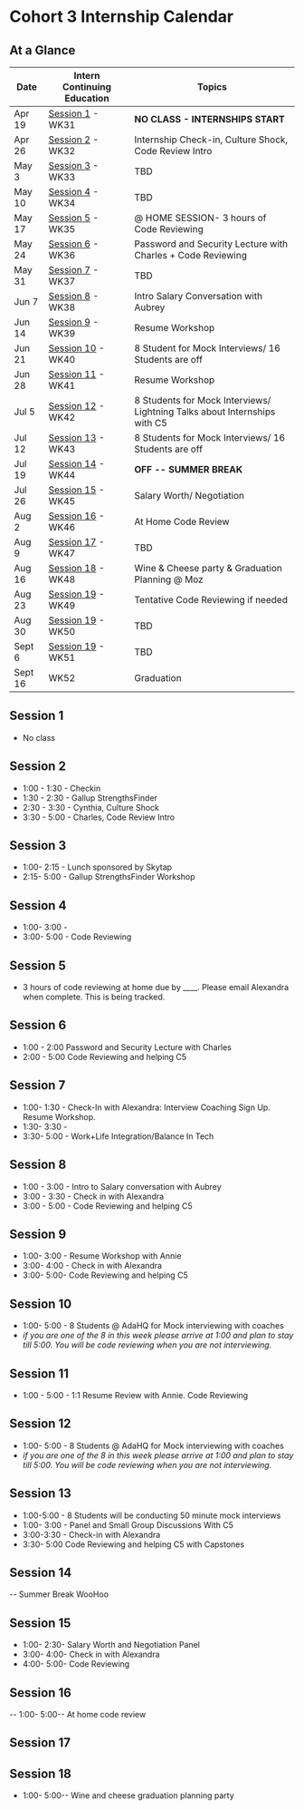 # Cohort 3 Internship Calendar

## At a Glance

Date    | Intern Continuing Education         | Topics
--------|-------------------------------------|-----------------------------
Apr 19  | [Session 1](#session-1) - WK31 | **NO CLASS - INTERNSHIPS START**
Apr 26  | [Session 2](#session-2) - WK32 | Internship Check-in, Culture Shock, Code Review Intro
May 3   | [Session 3](#session-3) - WK33 | TBD
May 10  | [Session 4](#session-4) - WK34 | TBD
May 17  | [Session 5](#session-5) - WK35 | @ HOME SESSION- 3 hours of Code Reviewing
May 24  | [Session 6](#session-6) - WK36 | Password and Security Lecture with Charles + Code Reviewing
May 31  | [Session 7](#session-7) - WK37 | TBD
Jun 7   | [Session 8](#session-8) - WK38 | Intro Salary Conversation with Aubrey
Jun 14  | [Session 9](#session-9) - WK39 | Resume Workshop
Jun 21  | [Session 10](#session-10) - WK40 | 8 Student for Mock Interviews/ 16 Students are off
Jun 28  | [Session 11](#session-11) - WK41 | Resume Workshop
Jul 5   | [Session 12](#session-12) - WK42 | 8 Students for Mock Interviews/ Lightning Talks about Internships with C5
Jul 12  | [Session 13](#session-13) - WK43 | 8 Students for Mock Interviews/ 16 Students are off
Jul 19  | [Session 14](#session-14) - WK44 | **OFF -- SUMMER BREAK**
Jul 26  | [Session 15](#session-15) - WK45 | Salary Worth/ Negotiation
Aug 2   | [Session 16](#session-16) - WK46 | At Home Code Review
Aug 9   | [Session 17](#session-17) - WK47 | TBD
Aug 16  | [Session 18](#session-18) - WK48 | Wine & Cheese party & Graduation Planning @ Moz
Aug 23  | [Session 19](#session-19) - WK49 | Tentative Code Reviewing if needed
Aug 30  | [Session 19](#session-20) - WK50 | TBD
Sept 6  | [Session 19](#session-21) - WK51 | TBD
Sept 16 |                             WK52 | Graduation

## Session 1
- No class

## Session 2
- 1:00 - 1:30 - Checkin
- 1:30 - 2:30 - Gallup StrengthsFinder
- 2:30 - 3:30 - Cynthia, Culture Shock
- 3:30 - 5:00 - Charles, Code Review Intro

## Session 3
- 1:00- 2:15 - Lunch sponsored by Skytap
- 2:15- 5:00 - Gallup StrengthsFinder Workshop

## Session 4
- 1:00- 3:00 -
- 3:00- 5:00 - Code Reviewing

## Session 5
- 3 hours of code reviewing at home due by ____. Please email Alexandra when complete.  This is being tracked.

## Session 6
- 1:00 - 2:00 Password and Security Lecture with Charles
- 2:00 - 5:00 Code Reviewing and helping C5

## Session 7
- 1:00- 1:30 - Check-In with Alexandra: Interview Coaching Sign Up. Resume Workshop.
- 1:30- 3:30 -
- 3:30- 5:00 - Work+Life Integration/Balance In Tech

## Session 8
- 1:00 - 3:00 - Intro to Salary conversation with Aubrey
- 3:00 - 3:30 - Check in with Alexandra
- 3:00 - 5:00 - Code Reviewing and helping C5

## Session 9
- 1:00- 3:00 - Resume Workshop with Annie
- 3:00- 4:00 - Check in with Alexandra
- 3:00- 5:00- Code Reviewing and helping C5

## Session 10
- 1:00- 5:00 - 8 Students @ AdaHQ for Mock interviewing with coaches
- _if you are one of the 8 in this week please arrive at 1:00 and plan to stay till 5:00. You will be code reviewing when you are not interviewing._

## Session 11
- 1:00 - 5:00 - 1:1 Resume Review with Annie. Code Reviewing

## Session 12
- 1:00- 5:00 - 8 Students @ AdaHQ for Mock interviewing with coaches
- _if you are one of the 8 in this week please arrive at 1:00 and plan to stay till 5:00. You will be code reviewing when you are not interviewing._

## Session 13
- 1:00-5:00 - 8 Students will be conducting 50 minute mock interviews
- 1:00- 3:00 - Panel and Small Group Discussions With C5
- 3:00-3:30 - Check-in with Alexandra
- 3:30- 5:00  Code Reviewing and helping C5 with Capstones

## Session 14
-- Summer Break WooHoo

## Session 15
- 1:00- 2:30- Salary Worth and Negotiation Panel
- 3:00- 4:00- Check in with Alexandra
- 4:00- 5:00- Code Reviewing

## Session 16
-- 1:00- 5:00-- At home code review

## Session 17

## Session 18
- 1:00- 5:00-- Wine and cheese graduation planning party
